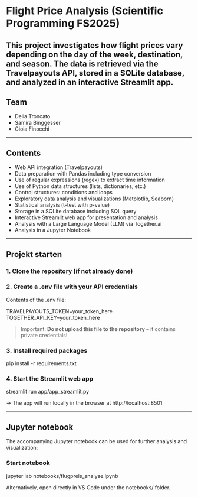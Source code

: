 # Flight Price Analysis (Scientific Programming FS2025)

This project investigates how flight prices vary depending on the day of the week, destination, and season. The data is retrieved via the Travelpayouts API, stored in a SQLite database, and analyzed in an interactive Streamlit app.
---

## Team

- Delia Troncato
- Samira Binggesser
- Gioia Finocchi

---

## Contents

- Web API integration (Travelpayouts)
- Data preparation with Pandas including type conversion
- Use of regular expressions (regex) to extract time information
- Use of Python data structures (lists, dictionaries, etc.)
- Control structures: conditions and loops
- Exploratory data analysis and visualizations (Matplotlib, Seaborn)
- Statistical analysis (t-test with p-value)
- Storage in a SQLite database including SQL query
- Interactive Streamlit web app for presentation and analysis
- Analysis with a Large Language Model (LLM) via Together.ai
- Analysis in a Jupyter Notebook

---

## Projekt starten

### 1. Clone the repository (if not already done)
### 2. Create a .env file with your API credentials
Contents of the .env file:

TRAVELPAYOUTS_TOKEN=your_token_here 
TOGETHER_API_KEY=your_token_here 

> Important: **Do not upload this file to the repository** – it contains private credentials! 

### 3. Install required packages

pip install -r requirements.txt

### 4. Start the Streamlit web app

streamlit run app/app_streamlit.py

-> The app will run locally in the browser at http://localhost:8501

---

## Jupyter notebook

The accompanying Jupyter notebook can be used for further analysis and visualization:

### Start notebook

jupyter lab notebooks/flugpreis_analyse.ipynb

Alternatively, open directly in VS Code under the notebooks/ folder.


